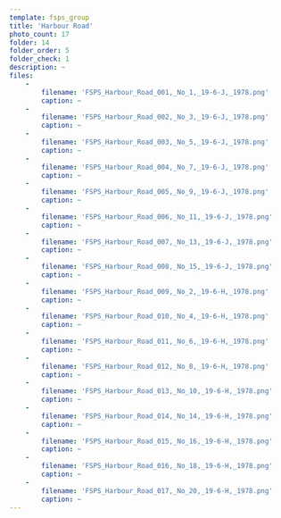 ```yaml
---
template: fsps_group
title: 'Harbour Road'
photo_count: 17
folder: 14
folder_order: 5
folder_check: 1
description: ~
files:
    -
        filename: 'FSPS_Harbour_Road_001,_No_1,_19-6-J,_1978.png'
        caption: ~
    -
        filename: 'FSPS_Harbour_Road_002,_No_3,_19-6-J,_1978.png'
        caption: ~
    -
        filename: 'FSPS_Harbour_Road_003,_No_5,_19-6-J,_1978.png'
        caption: ~
    -
        filename: 'FSPS_Harbour_Road_004,_No_7,_19-6-J,_1978.png'
        caption: ~
    -
        filename: 'FSPS_Harbour_Road_005,_No_9,_19-6-J,_1978.png'
        caption: ~
    -
        filename: 'FSPS_Harbour_Road_006,_No_11,_19-6-J,_1978.png'
        caption: ~
    -
        filename: 'FSPS_Harbour_Road_007,_No_13,_19-6-J,_1978.png'
        caption: ~
    -
        filename: 'FSPS_Harbour_Road_008,_No_15,_19-6-J,_1978.png'
        caption: ~
    -
        filename: 'FSPS_Harbour_Road_009,_No_2,_19-6-H,_1978.png'
        caption: ~
    -
        filename: 'FSPS_Harbour_Road_010,_No_4,_19-6-H,_1978.png'
        caption: ~
    -
        filename: 'FSPS_Harbour_Road_011,_No_6,_19-6-H,_1978.png'
        caption: ~
    -
        filename: 'FSPS_Harbour_Road_012,_No_8,_19-6-H,_1978.png'
        caption: ~
    -
        filename: 'FSPS_Harbour_Road_013,_No_10,_19-6-H,_1978.png'
        caption: ~
    -
        filename: 'FSPS_Harbour_Road_014,_No_14,_19-6-H,_1978.png'
        caption: ~
    -
        filename: 'FSPS_Harbour_Road_015,_No_16,_19-6-H,_1978.png'
        caption: ~
    -
        filename: 'FSPS_Harbour_Road_016,_No_18,_19-6-H,_1978.png'
        caption: ~
    -
        filename: 'FSPS_Harbour_Road_017,_No_20,_19-6-H,_1978.png'
        caption: ~
---
```

